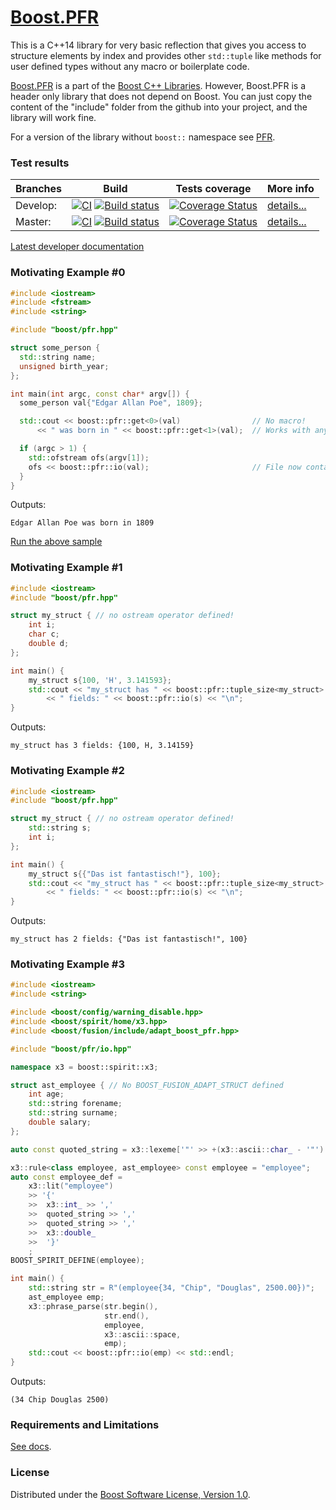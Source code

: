 # [Boost.PFR](https://boost.org/libs/pfr)

This is a C++14 library for very basic reflection that gives you access to structure elements by index and provides other `std::tuple` like methods for user defined types without any macro or boilerplate code.

[Boost.PFR](https://boost.org/libs/pfr) is a part of the [Boost C++ Libraries](https://github.com/boostorg). However, Boost.PFR is a header only library that does not depend on Boost. You can just copy the content of the "include" folder from the github into your project, and the library will work fine.

For a version of the library without `boost::` namespace see [PFR](https://github.com/apolukhin/pfr_non_boost).

### Test results

Branches        | Build         | Tests coverage | More info
----------------|-------------- | -------------- |-----------
Develop:        | [![CI](https://github.com/boostorg/pfr/actions/workflows/ci.yml/badge.svg?branch=develop)](https://github.com/boostorg/pfr/actions/workflows/ci.yml) [![Build status](https://ci.appveyor.com/api/projects/status/0mavmnkdmltcdmqa/branch/develop?svg=true)](https://ci.appveyor.com/project/apolukhin/pfr/branch/develop) | [![Coverage Status](https://coveralls.io/repos/github/apolukhin/magic_get/badge.png?branch=develop)](https://coveralls.io/github/apolukhin/magic_get?branch=develop) | [details...](https://www.boost.org/development/tests/develop/developer/pfr.html)
Master:         | [![CI](https://github.com/boostorg/pfr/actions/workflows/ci.yml/badge.svg?branch=master)](https://github.com/boostorg/pfr/actions/workflows/ci.yml) [![Build status](https://ci.appveyor.com/api/projects/status/0mavmnkdmltcdmqa/branch/master?svg=true)](https://ci.appveyor.com/project/apolukhin/pfr/branch/master) | [![Coverage Status](https://coveralls.io/repos/github/apolukhin/magic_get/badge.png?branch=master)](https://coveralls.io/github/apolukhin/magic_get?branch=master) | [details...](https://www.boost.org/development/tests/master/developer/pfr.html)

[Latest developer documentation](https://www.boost.org/doc/libs/develop/doc/html/boost_pfr.html)

### Motivating Example #0
```c++
#include <iostream>
#include <fstream>
#include <string>

#include "boost/pfr.hpp"

struct some_person {
  std::string name;
  unsigned birth_year;
};

int main(int argc, const char* argv[]) {
  some_person val{"Edgar Allan Poe", 1809};

  std::cout << boost::pfr::get<0>(val)                // No macro!
      << " was born in " << boost::pfr::get<1>(val);  // Works with any aggregate initializables!

  if (argc > 1) {
    std::ofstream ofs(argv[1]);
    ofs << boost::pfr::io(val);                       // File now contains: {"Edgar Allan Poe", 1809}
  }
}
```
Outputs:
```
Edgar Allan Poe was born in 1809
```

[Run the above sample](https://godbolt.org/z/PfYsWKb7v)


### Motivating Example #1
```c++
#include <iostream>
#include "boost/pfr.hpp"

struct my_struct { // no ostream operator defined!
    int i;
    char c;
    double d;
};

int main() {
    my_struct s{100, 'H', 3.141593};
    std::cout << "my_struct has " << boost::pfr::tuple_size<my_struct>::value
        << " fields: " << boost::pfr::io(s) << "\n";
}

```

Outputs:
```
my_struct has 3 fields: {100, H, 3.14159}
```

### Motivating Example #2

```c++
#include <iostream>
#include "boost/pfr.hpp"

struct my_struct { // no ostream operator defined!
    std::string s;
    int i;
};

int main() {
    my_struct s{{"Das ist fantastisch!"}, 100};
    std::cout << "my_struct has " << boost::pfr::tuple_size<my_struct>::value
        << " fields: " << boost::pfr::io(s) << "\n";
}

```

Outputs:
```
my_struct has 2 fields: {"Das ist fantastisch!", 100}
```

### Motivating Example #3

```c++
#include <iostream>
#include <string>

#include <boost/config/warning_disable.hpp>
#include <boost/spirit/home/x3.hpp>
#include <boost/fusion/include/adapt_boost_pfr.hpp>

#include "boost/pfr/io.hpp"

namespace x3 = boost::spirit::x3;

struct ast_employee { // No BOOST_FUSION_ADAPT_STRUCT defined
    int age;
    std::string forename;
    std::string surname;
    double salary;
};

auto const quoted_string = x3::lexeme['"' >> +(x3::ascii::char_ - '"') >> '"'];

x3::rule<class employee, ast_employee> const employee = "employee";
auto const employee_def =
    x3::lit("employee")
    >> '{'
    >>  x3::int_ >> ','
    >>  quoted_string >> ','
    >>  quoted_string >> ','
    >>  x3::double_
    >>  '}'
    ;
BOOST_SPIRIT_DEFINE(employee);

int main() {
    std::string str = R"(employee{34, "Chip", "Douglas", 2500.00})";
    ast_employee emp;
    x3::phrase_parse(str.begin(),
                     str.end(),
                     employee,
                     x3::ascii::space,
                     emp);
    std::cout << boost::pfr::io(emp) << std::endl;
}

```
Outputs:
```
(34 Chip Douglas 2500)
```


### Requirements and Limitations

[See docs](https://www.boost.org/doc/libs/develop/doc/html/boost_pfr.html).

### License

Distributed under the [Boost Software License, Version 1.0](https://boost.org/LICENSE_1_0.txt).
